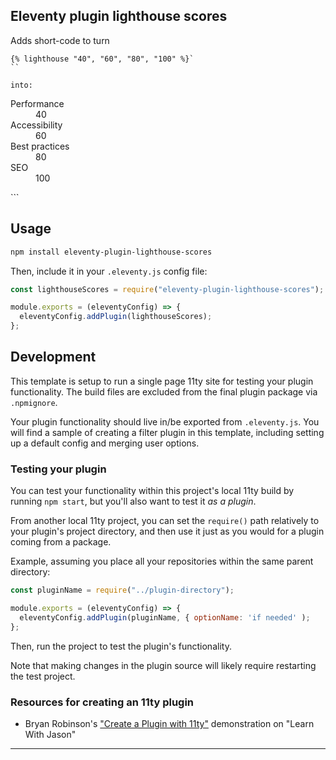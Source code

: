 ## Eleventy plugin lighthouse scores

Adds short-code to turn

```
{% lighthouse "40", "60", "80", "100" %}`
``

into:

```
<dl class="lighthouse"><div class="lighthouse_item" data-rating="bad">
	<dt class="lighthouse_label">Performance</dt>
	<dd class="lighthouse_score">40</dd>
</div><div class="lighthouse_item" data-rating="ok">
	<dt class="lighthouse_label">Accessibility</dt>
	<dd class="lighthouse_score">60</dd>
</div><div class="lighthouse_item" data-rating="ok">
	<dt class="lighthouse_label">Best practices</dt>
	<dd class="lighthouse_score">80</dd>
</div><div class="lighthouse_item" data-rating="good">
	<dt class="lighthouse_label">SEO</dt>
	<dd class="lighthouse_score">100</dd>
</div></dl>
```

## Usage

```bash
npm install eleventy-plugin-lighthouse-scores
```

Then, include it in your `.eleventy.js` config file:

```js
const lighthouseScores = require("eleventy-plugin-lighthouse-scores");

module.exports = (eleventyConfig) => {
  eleventyConfig.addPlugin(lighthouseScores);
};
```

## Development

This template is setup to run a single page 11ty site for testing your plugin functionality. The build files are excluded from the final plugin package via `.npmignore`.

Your plugin functionality should live in/be exported from `.eleventy.js`. You will find a sample of creating a filter plugin in this template, including setting up a default config and merging user options.

### Testing your plugin

You can test your functionality within this project's local 11ty build by running `npm start`, but you'll also want to test it _as a plugin_.

From another local 11ty project, you can set the `require()` path relatively to your plugin's project directory, and then use it just as you would for a plugin coming from a package.

Example, assuming you place all your repositories within the same parent directory:

```js
const pluginName = require("../plugin-directory");

module.exports = (eleventyConfig) => {
  eleventyConfig.addPlugin(pluginName, { optionName: 'if needed' );
};
```

Then, run the project to test the plugin's functionality.

Note that making changes in the plugin source will likely require restarting the test project.

### Resources for creating an 11ty plugin

- Bryan Robinson's ["Create a Plugin with 11ty"](https://www.youtube.com/watch?v=aO-NFFKjnnE) demonstration on "Learn With Jason"

---
